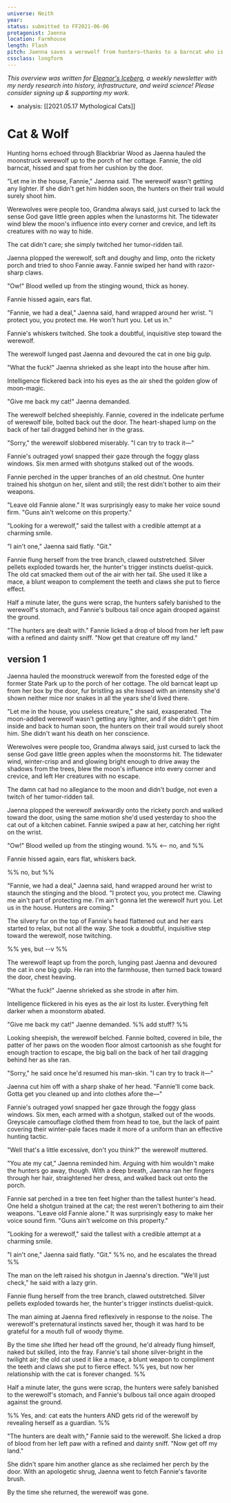 ```yaml
---
universe: Neith
year: 
status: submitted to FF2021-06-06 
protagonist: Jaenna
location: Farmhouse
length: Flash
pitch: Jaenna saves a werewolf from hunters—thanks to a barncat who is more than she seems. 
cssclass: longform
---
```


<cite>This overview was written for [Eleanor's Iceberg](http://newsletter.eleanorkonik.com/), a weekly newsletter with my nerdy research into history, infrastructure, and weird science! Please consider signing up & supporting my work.</cite>

- analysis: [[2021.05.17 Mythological Cats]]

# Cat & Wolf

Hunting horns echoed through Blackbriar Wood as Jaenna hauled the moonstruck werewolf up to the porch of her cottage. Fannie, the old barncat, hissed and spat from her cushion by the door. 

"Let me in the house, Fannie," Jaenna said. The werewolf wasn't getting any lighter. If she didn't get him hidden soon, the hunters on their trail would surely shoot him.

Werewolves were people too, Grandma always said, just cursed to lack the sense God gave little green apples when the lunastorms hit. The tidewater wind blew the moon's influence into every corner and crevice, and left its creatures with no way to hide. 

The cat didn't care; she simply twitched her tumor-ridden tail. 

Jaenna plopped the werewolf, soft and doughy and limp, onto the rickety porch and tried to shoo Fannie away. Fannie swiped her hand with razor-sharp claws.

"Ow!" Blood welled up from the stinging wound, thick as honey. 

Fannie hissed again, ears flat.  

"Fannie, we had a deal," Jaenna said, hand wrapped around her wrist. "I protect you, you protect me. He won't hurt you. Let us in." 

Fannie's whiskers twitched. She took a doubtful, inquisitive step toward the werewolf. 

The werewolf lunged past Jaenna and devoured the cat in one big gulp.

"What the fuck!" Jaenna shrieked as she leapt into the house after him. 

Intelligence flickered back into his eyes as the air shed the golden glow of moon-magic.

"Give me back my cat!" Jaenna demanded.

The werewolf belched sheepishly. Fannie, covered in the indelicate perfume of werewolf bile, bolted back out the door. The heart-shaped lump on the back of her tail dragged behind her in the grass. 

"Sorry," the werewolf slobbered miserably. "I can try to track it—"

Fannie's outraged yowl snapped their gaze through the foggy glass windows. Six men armed with shotguns stalked out of the woods.

Fannie perched in the upper branches of an old chestnut. One hunter trained his shotgun on her, silent and still; the rest didn't bother to aim their weapons. 

"Leave old Fannie alone." It was surprisingly easy to make her voice sound firm. "Guns ain't welcome on this property." 

"Looking for a werewolf," said the tallest with a credible attempt at a charming smile. 

"I ain't one," Jaenna said flatly. "Git."

Fannie flung herself from the tree branch, clawed outstretched. Silver pellets exploded towards her, the hunter's trigger instincts duelist-quick. The old cat smacked them out of the air with her tail. She used it like a mace, a blunt weapon to complement the teeth and claws she put to fierce effect. 

Half a minute later, the guns were scrap, the hunters safely banished to the werewolf's stomach, and Fannie's bulbous tail once again drooped against the ground. 

"The hunters are dealt with." Fannie licked a drop of blood from her left paw with a refined and dainty sniff. "Now get that creature off my land."


## version 1

Jaenna hauled  <!--who, using an action-->the moonstruck werewolf<!--genre--> from the forested edge of the former State Park up to the porch of her cottage. The old barncat leapt up from her box by the door, fur bristling as she hissed <!--where, using a sensory detail-->with an intensity she'd shown neither mice nor snakes in all the years she'd lived there. 

"Let me in the house, you useless creature," she said, exasperated. The moon-addled werewolf wasn't getting any lighter, and if she didn't get him inside and back to human soon, the hunters on their trail would surely shoot him. <!--goal-->She didn't want his death<!--stakes--> on her conscience. 

Werewolves were people too, Grandma always said, just cursed to lack the sense God gave little green apples when the moonstorms hit. The tidewater wind, winter-crisp and and glowing bright enough to drive away the shadows from the trees, blew the moon's influence into every corner and crevice, and left Her creatures with no escape. 

The damn cat had no allegiance to the moon and didn't budge, not even a twitch of her tumor-ridden tail. <!--obstacle-->

Jaenna plopped the werewolf awkwardly onto the rickety porch and walked toward the door, using the same motion she'd used yesterday to shoo the cat out of a kitchen cabinet. Fannie swiped a paw at her, catching her right on the wrist.

"Ow!" Blood welled up from the stinging wound. %% <-- no, and %%

Fannie hissed again, ears flat, whiskers back. 

%% no, but %%

"Fannie, we had a deal," Jaenna said, hand wrapped around her wrist to staunch the stinging and the blood. "I protect you, you protect me. Clawing me ain't part of protecting me. I'm ain't gonna let the werewolf hurt you. Let us in the house. Hunters are coming." 

The silvery fur on the top of Fannie's head flattened out and her ears started to relax, but not all the way. She took a doubtful, inquisitive step toward the werewolf, nose twitching. 

%% yes, but --v %%

The werewolf leapt up from the porch, lunging past Jaenna and devoured the cat in one big gulp. He ran into the farmhouse, then turned back toward the door, chest heaving. 

"What the fuck!" Jaenne shrieked as she strode in after him. 

Intelligence flickered in his eyes as the air lost its luster. Everything felt darker when a moonstorm abated. 

"Give me back my cat!" Jaenne demanded. %% add stuff? %%

Looking sheepish, the werewolf belched. Fannie bolted, covered in bile, the patter of her paws on the wooden floor almost cartoonish as she fought for enough traction to escape, the big ball on the back of her tail dragging behind her as she ran.  

"Sorry," he said once he'd resumed his man-skin. "I can try to track it—"

Jaenna cut him off with a sharp shake of her head. "Fannie'll come back. Gotta get you cleaned up and into clothes afore the—"

Fannie's outraged yowl snapped her gaze through the foggy glass windows. Six men, each armed with a shotgun, stalked out of the woods. Greyscale camouflage clothed them from head to toe, but the lack of paint covering their winter-pale faces made it more of a uniform than an effective hunting tactic. 

"Well that's a little excessive, don't you think?" the werewolf muttered. 

"You ate my cat," Jaenna reminded him. Arguing with him wouldn't make the hunters go away, though. With a deep breath, Jaenna ran her fingers through her hair, straightened her dress, and walked back out onto the porch. 

Fannie sat perched in a tree ten feet higher than the tallest hunter's head. One held a shotgun trained at the cat; the rest weren't bothering to aim their weapons. "Leave old Fannie alone." It was surprisingly easy to make her voice sound firm. "Guns ain't welcome on this property." 

"Looking for a werewolf," said the tallest with a credible attempt at a charming smile. 

"I ain't one," Jaenna said flatly. "Git." %% no, and he escalates the thread %%

The man on the left raised his shotgun in Jaenna's direction. "We'll just check," he said with a lazy grin. 

Fannie flung herself from the tree branch, clawed outstretched. Silver pellets exploded towards her, the hunter's trigger instincts duelist-quick.

The man aiming at Jaenna fired reflexively in response to the noise. The werewolf's preternatural instincts saved her, though it was hard to be grateful for a mouth full of woody thyme. 

By the time she lifted her head off the ground, he'd already flung himself, naked but skilled, into the fray. Fannie's tail shone silver-bright in the twilight air; the old cat used it like a mace, a blunt weapon to compliment the teeth and claws she put to fierce effect. %% yes, but now her relationship with the cat is forever changed. %%

Half a minute later, the guns were scrap, the hunters were safely banished to the werewolf's stomach, and Fannie's bulbous tail once again drooped against the ground. 

%% Yes, and: cat eats the hunters AND gets rid of the werewolf by revealing herself as a guardian. %%

"The hunters are dealt with," Fannie said to the werewolf. She licked a drop of blood from her left paw with a refined and dainty sniff. "Now get off my land." 

She didn't spare him another glance as she reclaimed her perch by the door. With an apologetic shrug, Jaenna went to fetch Fannie's favorite brush. 

By the time she returned, the werewolf was gone. 